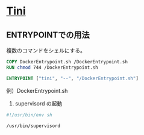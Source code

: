 # [Tini](https://github.com/krallin/tini)

## ENTRYPOINTでの用法

複数のコマンドをシェルにする。

```Dockerfile
COPY DockerEntrypoint.sh /DockerEntrypoint.sh
RUN chmod 744 /DockerEntrypoint.sh

ENTRYPOINT ["tini", "--", "/DockerEntrypoint.sh"]
```

例）DockerEntrypoint.sh

1. supervisord の起動

```sh
#!/usr/bin/env sh

/usr/bin/supervisord
```
